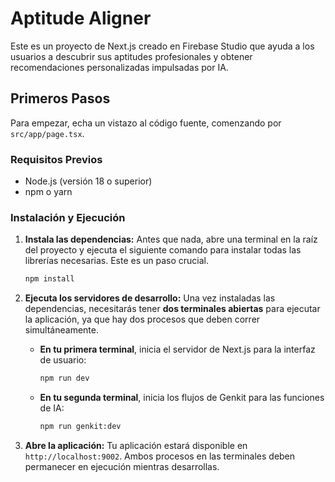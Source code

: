 # Aptitude Aligner

Este es un proyecto de Next.js creado en Firebase Studio que ayuda a los usuarios a descubrir sus aptitudes profesionales y obtener recomendaciones personalizadas impulsadas por IA.

## Primeros Pasos

Para empezar, echa un vistazo al código fuente, comenzando por `src/app/page.tsx`.

### Requisitos Previos

- Node.js (versión 18 o superior)
- npm o yarn

### Instalación y Ejecución

1.  **Instala las dependencias:** Antes que nada, abre una terminal en la raíz del proyecto y ejecuta el siguiente comando para instalar todas las librerías necesarias. Este es un paso crucial.
    ```bash
    npm install
    ```

2.  **Ejecuta los servidores de desarrollo:** Una vez instaladas las dependencias, necesitarás tener **dos terminales abiertas** para ejecutar la aplicación, ya que hay dos procesos que deben correr simultáneamente.

    -   **En tu primera terminal**, inicia el servidor de Next.js para la interfaz de usuario:
        ```bash
        npm run dev
        ```

    -   **En tu segunda terminal**, inicia los flujos de Genkit para las funciones de IA:
        ```bash
        npm run genkit:dev
        ```

3.  **Abre la aplicación:** Tu aplicación estará disponible en `http://localhost:9002`. Ambos procesos en las terminales deben permanecer en ejecución mientras desarrollas.
